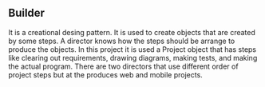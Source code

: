 ## Builder
It is a creational desing pattern. It is used to create objects that are created by some steps. A director knows how the steps should be arrange to produce the objects.
In this project it is used a Project object that has steps like clearing out requirements, drawing diagrams, making tests, and making the actual program.
There are two directors that use different order of project steps but at the produces web and mobile projects.